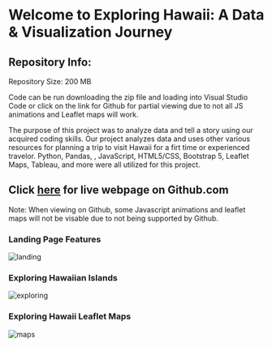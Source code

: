 # Welcome to Exploring Hawaii: A Data & Visualization Journey

## Repository Info:

Repository Size: 200 MB

Code can be run downloading the zip file and loading into Visual Studio Code or click on the link for Github for partial viewing due to not all JS animations and Leaflet maps will work.

The purpose of this project was to analyze data and tell a story using our acquired coding skills.  Our project analyzes data and uses other various resources for planning a trip to visit Hawaii for a firt time or experienced travelor.  Python, Pandas, , JavaScript, HTML5/CSS, Bootstrap 5, Leaflet Maps, Tableau, and more were all utilized for this project.

## Click <a href="https://caleman34.github.io/Exploring_Hawaii_Demo_Day/" rel="noopener" target="_blank">here</a> for live webpage on Github.com

Note: When viewing on Github, some Javascript animations and leaflet maps will not be visable due to not being supported by Github.

### Landing Page Features

![landing](assets/img/landing.gif)

### Exploring Hawaiian Islands

![exploring](assets/img/exploring.gif)

### Exploring Hawaii Leaflet Maps

![maps](assets/img/maps.gif)